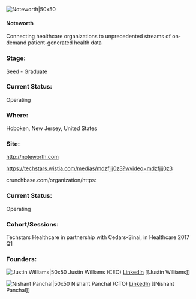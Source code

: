 

![Noteworth|50x50](https://apimg.techstars.com/connect/images/image_files/58e04645ef00cd6b3700002c/original/282x282_RGB_Noteworth.png)

#### Noteworth
Connecting healthcare organizations to unprecedented streams of on-demand patient-generated health data

### Stage: 
Seed - Graduate 

### Current Status: 
Operating

### Where:
Hoboken, New Jersey, United States

### Site:
http://noteworth.com

https://techstars.wistia.com/medias/mdzfjjj0z3?wvideo=mdzfjjj0z3

crunchbase.com/organization/https:

### Current Status: 
Operating

### Cohort/Sessions: 
Techstars Healthcare in partnership with Cedars-Sinai, in Healthcare 2017 Q1

### Founders: 

![Justin Williams|50x50](https://apimg.techstars.com/connect/images/image_files/587fab7bc9aec7725d000024/original/400x400_Team_Headshot_JW.png) Justin Williams (CEO) [LinkedIn](https://linkedin.com/in/justinwilliams19) [[Justin Williams]]

![Nishant Panchal|50x50](https://apimg.techstars.com/connect/images/image_files/5880fa439c66a96691000000/original/400x400_Team_Headshot_NP.png) Nishant Panchal (CTO) [LinkedIn](https://linkedin.com/in/nishantpancha) [[Nishant Panchal]]


